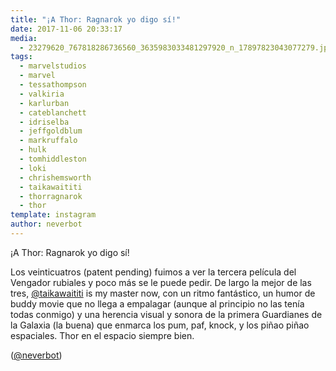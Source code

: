 ```yaml
---
title: "¡A Thor: Ragnarok yo digo sí!"
date: 2017-11-06 20:33:17
media: 
  - 23279620_767818286736560_3635983033481297920_n_17897823043077279.jpg
tags: 
  - marvelstudios
  - marvel
  - tessathompson
  - valkiria
  - karlurban
  - cateblanchett
  - idriselba
  - jeffgoldblum
  - markruffalo
  - hulk
  - tomhiddleston
  - loki
  - chrishemsworth
  - taikawaititi
  - thorragnarok
  - thor
template: instagram
author: neverbot
---
```


¡A Thor: Ragnarok yo digo sí!






Los veinticuatros (patent pending) fuimos a ver la tercera película del Vengador rubiales y poco más se le puede pedir. De largo la mejor de las tres, [@taikawaititi](https://instagram.com/taikawaititi) is my master now, con un ritmo fantástico, un humor de buddy movie que no llega a empalagar (aunque al principio no las tenía todas conmigo) y una herencia visual y sonora de la primera Guardianes de la Galaxia (la buena) que enmarca los pum, paf, knock, y los piñao piñao espaciales. Thor en el espacio siempre bien.


([@neverbot](https://instagram.com/neverbot))
